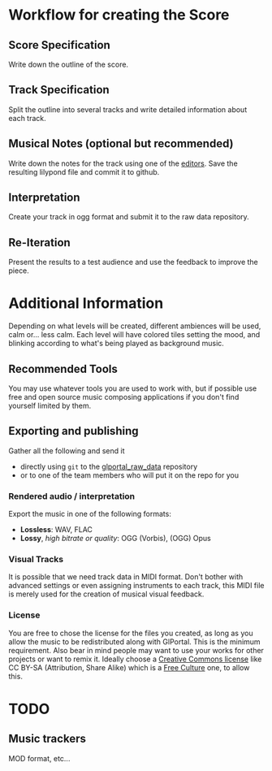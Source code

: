 # Workflow for creating the Score
## Score Specification
Write down the outline of the score.
## Track Specification
Split the outline into several tracks and write detailed information about each track.
## Musical Notes (optional but recommended)
Write down the notes for the track using one of the [editors](http://www.lilypond.org/easier-editing.html). Save the resulting lilypond file and commit it to github.
## Interpretation
Create your track in ogg format and submit it to the raw data repository.
## Re-Iteration
Present the results to a test audience and use the feedback to improve the piece.

# Additional Information

Depending on what levels will be created, different ambiences will be used, calm or... less calm.
Each level will have colored tiles setting the mood, and blinking according to what's being played as background music.

## Recommended Tools

You may use whatever tools you are used to work with, but if possible use free and open source music composing applications if you don't find yourself limited by them.

## Exporting and publishing

Gather all the following and send it

* directly using `git` to the [glportal_raw_data](https://github.com/GlPortal/glportal_raw_data) repository
* or to one of the team members who will put it on the repo for you

### Rendered audio / interpretation

Export the music in one of the following formats:

* **Lossless**: WAV, FLAC
* **Lossy**, *high bitrate or quality*: OGG (Vorbis), (OGG) Opus

### Visual Tracks

It is possible that we need track data in MIDI format. Don't bother with advanced settings or even assigning instruments to each track, this MIDI file is merely used for the creation of musical visual feedback.

### License

You are free to chose the license for the files you created, as long as you allow the music to be redistributed along with GlPortal. This is the minimum requirement.
Also bear in mind people may want to use your works for other projects or want to remix it. Ideally choose a [Creative Commons license](http://creativecommons.org/choose/) like CC BY-SA (Attribution, Share Alike) which is a [Free Culture](http://creativecommons.org/freeworks) one, to allow this.

# TODO
## Music trackers
MOD format, etc...
